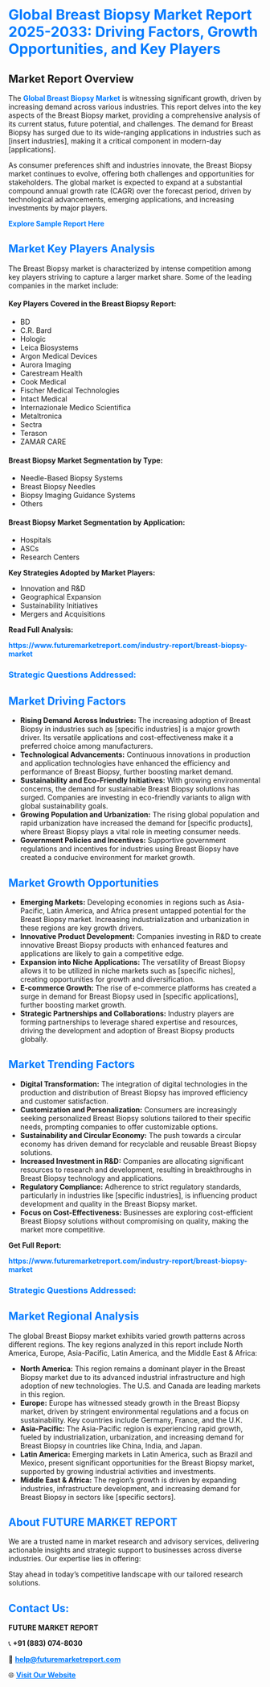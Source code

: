<h1 style="color: #007BFF;">Global Breast Biopsy Market Report 2025-2033: Driving Factors, Growth Opportunities, and Key Players</h1>

<section id="overview">
<h2>Market Report Overview</h2>
<p>The <a href="https://www.futuremarketreport.com/industry-report/breast-biopsy-market" style="color: #007BFF; text-decoration: none;"><strong>Global Breast Biopsy Market</strong></a> is witnessing significant growth, driven by increasing demand across various industries. This report delves into the key aspects of the Breast Biopsy market, providing a comprehensive analysis of its current status, future potential, and challenges. The demand for Breast Biopsy has surged due to its wide-ranging applications in industries such as [insert industries], making it a critical component in modern-day [applications].</p>
<p>As consumer preferences shift and industries innovate, the Breast Biopsy market continues to evolve, offering both challenges and opportunities for stakeholders. The global market is expected to expand at a substantial compound annual growth rate (CAGR) over the forecast period, driven by technological advancements, emerging applications, and increasing investments by major players.</p>
</section>

<section id="overview">
<p><a href="https://www.futuremarketreport.com/request-sample/reportId=64071" style="color: #007BFF; text-decoration: none;"><strong>Explore Sample Report Here</strong></a></p>
</section>

<section id="key-players">
<h2 style="color: #007BFF;">Market Key Players Analysis</h2>
<p>The Breast Biopsy market is characterized by intense competition among key players striving to capture a larger market share. Some of the leading companies in the market include:</p>
<h4>Key Players Covered in the Breast Biopsy Report:</h4>
<ul><li>BD</li><li>C.R. Bard</li><li>Hologic</li><li>Leica Biosystems</li><li>Argon Medical Devices</li><li>Aurora Imaging</li><li>Carestream Health</li><li>Cook Medical</li><li>Fischer Medical Technologies</li><li>Intact Medical</li><li>Internazionale Medico Scientifica</li><li>Metaltronica</li><li>Sectra</li><li>Terason</li><li>ZAMAR CARE</li></ul>
<h4>Breast Biopsy Market Segmentation by Type:</h4>
<ul><li>Needle-Based Biopsy Systems</li><li>Breast Biopsy Needles</li><li>Biopsy Imaging Guidance Systems</li><li>Others</li></ul>

<h4>Breast Biopsy Market Segmentation by Application:</h4>
<ul><li>Hospitals</li><li>ASCs</li><li>Research Centers</li></ul>
<p><strong>Key Strategies Adopted by Market Players:</strong></p>
<ul>
<li>Innovation and R&D</li>
<li>Geographical Expansion</li>
<li>Sustainability Initiatives</li>
<li>Mergers and Acquisitions</li>
</ul>
</section>

<section>
<p><strong>Read Full Analysis: </strong></p><a href="https://www.futuremarketreport.com/industry-report/breast-biopsy-market" style="color: #007BFF; text-decoration: none;"><strong>https://www.futuremarketreport.com/industry-report/breast-biopsy-market</strong></a>
<h3 style="color: #007BFF;">Strategic Questions Addressed:</h3>
</section>

<section id="driving-factors">
<h2 style="color: #007BFF;">Market Driving Factors</h2>
<ul>
<li><strong>Rising Demand Across Industries:</strong> The increasing adoption of Breast Biopsy in industries such as [specific industries] is a major growth driver. Its versatile applications and cost-effectiveness make it a preferred choice among manufacturers.</li>
<li><strong>Technological Advancements:</strong> Continuous innovations in production and application technologies have enhanced the efficiency and performance of Breast Biopsy, further boosting market demand.</li>
<li><strong>Sustainability and Eco-Friendly Initiatives:</strong> With growing environmental concerns, the demand for sustainable Breast Biopsy solutions has surged. Companies are investing in eco-friendly variants to align with global sustainability goals.</li>
<li><strong>Growing Population and Urbanization:</strong> The rising global population and rapid urbanization have increased the demand for [specific products], where Breast Biopsy plays a vital role in meeting consumer needs.</li>
<li><strong>Government Policies and Incentives:</strong> Supportive government regulations and incentives for industries using Breast Biopsy have created a conducive environment for market growth.</li>
</ul>
</section>

<section id="growth-opportunities">
<h2 style="color: #007BFF;">Market Growth Opportunities</h2>
<ul>
<li><strong>Emerging Markets:</strong> Developing economies in regions such as Asia-Pacific, Latin America, and Africa present untapped potential for the Breast Biopsy market. Increasing industrialization and urbanization in these regions are key growth drivers.</li>
<li><strong>Innovative Product Development:</strong> Companies investing in R&D to create innovative Breast Biopsy products with enhanced features and applications are likely to gain a competitive edge.</li>
<li><strong>Expansion into Niche Applications:</strong> The versatility of Breast Biopsy allows it to be utilized in niche markets such as [specific niches], creating opportunities for growth and diversification.</li>
<li><strong>E-commerce Growth:</strong> The rise of e-commerce platforms has created a surge in demand for Breast Biopsy used in [specific applications], further boosting market growth.</li>
<li><strong>Strategic Partnerships and Collaborations:</strong> Industry players are forming partnerships to leverage shared expertise and resources, driving the development and adoption of Breast Biopsy products globally.</li>
</ul>
</section>

<section id="trending-factors">
<h2 style="color: #007BFF;">Market Trending Factors</h2>
<ul>
<li><strong>Digital Transformation:</strong> The integration of digital technologies in the production and distribution of Breast Biopsy has improved efficiency and customer satisfaction.</li>
<li><strong>Customization and Personalization:</strong> Consumers are increasingly seeking personalized Breast Biopsy solutions tailored to their specific needs, prompting companies to offer customizable options.</li>
<li><strong>Sustainability and Circular Economy:</strong> The push towards a circular economy has driven demand for recyclable and reusable Breast Biopsy solutions.</li>
<li><strong>Increased Investment in R&D:</strong> Companies are allocating significant resources to research and development, resulting in breakthroughs in Breast Biopsy technology and applications.</li>
<li><strong>Regulatory Compliance:</strong> Adherence to strict regulatory standards, particularly in industries like [specific industries], is influencing product development and quality in the Breast Biopsy market.</li>
<li><strong>Focus on Cost-Effectiveness:</strong> Businesses are exploring cost-efficient Breast Biopsy solutions without compromising on quality, making the market more competitive.</li>
</ul>
</section>

<section>
<p><strong>Get Full Report: </strong></p><a href="https://www.futuremarketreport.com/industry-report/breast-biopsy-market" style="color: #007BFF; text-decoration: none;"><strong>https://www.futuremarketreport.com/industry-report/breast-biopsy-market</strong></a>
<h3 style="color: #007BFF;">Strategic Questions Addressed:</h3>
</section>


<section id="regional-analysis">
<h2 style="color: #007BFF;">Market Regional Analysis</h2>
<p>The global Breast Biopsy market exhibits varied growth patterns across different regions. The key regions analyzed in this report include North America, Europe, Asia-Pacific, Latin America, and the Middle East & Africa:</p>
<ul>
<li><strong>North America:</strong> This region remains a dominant player in the Breast Biopsy market due to its advanced industrial infrastructure and high adoption of new technologies. The U.S. and Canada are leading markets in this region.</li>
<li><strong>Europe:</strong> Europe has witnessed steady growth in the Breast Biopsy market, driven by stringent environmental regulations and a focus on sustainability. Key countries include Germany, France, and the U.K.</li>
<li><strong>Asia-Pacific:</strong> The Asia-Pacific region is experiencing rapid growth, fueled by industrialization, urbanization, and increasing demand for Breast Biopsy in countries like China, India, and Japan.</li>
<li><strong>Latin America:</strong> Emerging markets in Latin America, such as Brazil and Mexico, present significant opportunities for the Breast Biopsy market, supported by growing industrial activities and investments.</li>
<li><strong>Middle East & Africa:</strong> The region’s growth is driven by expanding industries, infrastructure development, and increasing demand for Breast Biopsy in sectors like [specific sectors].</li>
</ul>
</section>

<footer>
<h2 style="color: #007BFF;">About FUTURE MARKET REPORT</h2>
<p>We are a trusted name in market research and advisory services, delivering actionable insights and strategic support to businesses across diverse industries. Our expertise lies in offering:</p>

<p>Stay ahead in today’s competitive landscape with our tailored research solutions.</p>

<h2 style="color: #007BFF;">Contact Us:</h2>
<p><strong>FUTURE MARKET REPORT</strong></p>
<p>📞 <strong>+91 (883) 074-8030</strong></p>
<p>📧 <strong><a href="mailto:help@futuremarketreport.com" style="color: #007BFF;">help@futuremarketreport.com</a></strong></p>
<p>🌐 <strong><a href="https://www.futuremarketreport.com/" style="color: #007BFF;">Visit Our Website</a></strong></p>
</footer>